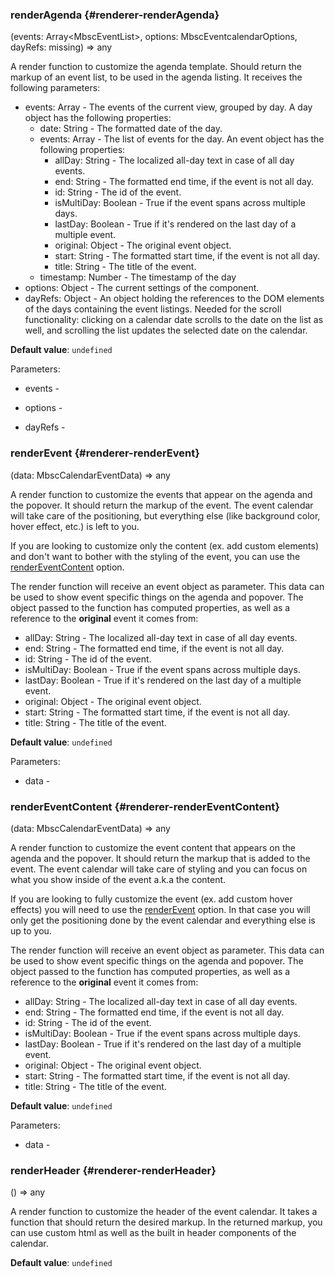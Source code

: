 ### renderAgenda {#renderer-renderAgenda}

(events: Array&lt;MbscEventList&gt;, options: MbscEventcalendarOptions, dayRefs: missing) => any


A render function to customize the agenda template. Should return the markup of an event list, to be used in the agenda listing.
It receives the following parameters:

 - events: Array - The events of the current view, grouped by day. A day object has the following properties:
    - date: String - The formatted date of the day.
    - events: Array - The list of events for the day. An event object has the following properties:
       - allDay: String - The localized all-day text in case of all day events.
       - end: String - The formatted end time, if the event is not all day.
       - id: String - The id of the event.
       - isMultiDay: Boolean - True if the event spans across multiple days.
       - lastDay: Boolean - True if it&#039;s rendered on the last day of a multiple event.
       - original: Object - The original event object.
       - start: String - The formatted start time, if the event is not all day.
       - title: String - The title of the event.
    - timestamp: Number - The timestamp of the day
 - options: Object - The current settings of the component.
 - dayRefs: Object - An object holding the references to the DOM elements of the days containing the event listings.
Needed for the scroll functionality: clicking on a calendar date scrolls to the date on the list as well,
and scrolling the list updates the selected date on the calendar.

**Default value**: `undefined`

Parameters:
 - events - 

 - options - 

 - dayRefs - 


### renderEvent {#renderer-renderEvent}

(data: MbscCalendarEventData) => any


A render function to customize the events that appear on the agenda and the popover. It should return the markup of the event.
The event calendar will take care of the positioning, but everything else (like background color, hover effect, etc.) is left to you.

If you are looking to customize only the content (ex. add custom elements) and don&#039;t want to bother with the styling of the event,
 you can use the [renderEventContent](#renderer-renderEventContent) option.

The render function will receive an event object as parameter.
This data can be used to show event specific things on the agenda and popover.
The object passed to the function has computed properties, as well as a reference to the **original** event it comes from:
- allDay: String - The localized all-day text in case of all day events.
- end: String - The formatted end time, if the event is not all day.
- id: String - The id of the event.
- isMultiDay: Boolean - True if the event spans across multiple days.
- lastDay: Boolean - True if it&#039;s rendered on the last day of a multiple event.
- original: Object - The original event object.
- start: String - The formatted start time, if the event is not all day.
- title: String - The title of the event.

**Default value**: `undefined`

Parameters:
 - data - 


### renderEventContent {#renderer-renderEventContent}

(data: MbscCalendarEventData) => any


A render function to customize the event content that appears on the agenda and the popover.
It should return the markup that is added to the event. The event calendar will take care of styling
and you can focus on what you show inside of the event a.k.a the content.

If you are looking to fully customize the event (ex. add custom hover effects) you will need to use the
[renderEvent](#renderer-renderEvent) option. In that case you will only get the positioning done
by the event calendar and everything else is up to you.

The render function will receive an event object as parameter.
This data can be used to show event specific things on the agenda and popover.
The object passed to the function has computed properties, as well as a reference to the **original** event it comes from:
- allDay: String - The localized all-day text in case of all day events.
- end: String - The formatted end time, if the event is not all day.
- id: String - The id of the event.
- isMultiDay: Boolean - True if the event spans across multiple days.
- lastDay: Boolean - True if it&#039;s rendered on the last day of a multiple event.
- original: Object - The original event object.
- start: String - The formatted start time, if the event is not all day.
- title: String - The title of the event.

**Default value**: `undefined`

Parameters:
 - data - 


### renderHeader {#renderer-renderHeader}

() => any


A render function to customize the header of the event calendar. It takes a function that should return the desired markup.
In the returned markup, you can use custom html as well as the built in header components of the calendar.

**Default value**: `undefined`
